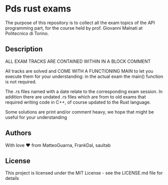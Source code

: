 # Pds rust exams

The purpose of this repository is to collect all the exam topics of the API programming part, for the course held by prof. Giovanni Malnati at Politecnico di Torino.

## Description

ALL EXAM TRACKS ARE CONTAINED WITHIN IN A BLOCK COMMENT

All tracks are solved and COME WITH A FUNCTIONING MAIN to let you execute them for your understanding: in the actual exam the main() function is not required. 

The .rs files named with a date relate to the corresponding exam session.
In addition there are undated .rs files which are from to old exams that required writing code in C++, of course updated to the Rust language.

Some solutions are print and/or comment heavy, we hope that might be useful for your understanding

## Authors

With love ❤ from MatteoGuarna, FrankDal, saultab 

## License

This project is licensed under the MIT License - see the LICENSE.md file for details
